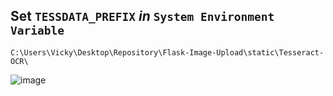 ## **Set** `TESSDATA_PREFIX` *in* `System Environment Variable`

    C:\Users\Vicky\Desktop\Repository\Flask-Image-Upload\static\Tesseract-OCR\
    
![image](https://github.com/imvickykumar999/Tesseract-Image-Search/assets/50515418/bbc1bb32-adb7-4f42-8606-8a2db5a6c8e8)

